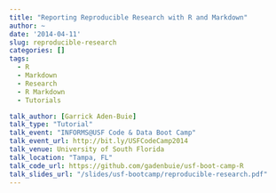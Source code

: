 ```yaml
---
title: "Reporting Reproducible Research with R and Markdown"
author: ~ 
date: '2014-04-11'
slug: reproducible-research
categories: []
tags: 
  - R
  - Markdown
  - Research
  - R Markdown
  - Tutorials

talk_author: [Garrick Aden-Buie]
talk_type: "Tutorial"
talk_event: "INFORMS@USF Code & Data Boot Camp"
talk_event_url: http://bit.ly/USFCodeCamp2014 
talk_venue: University of South Florida
talk_location: "Tampa, FL"
talk_code_url: https://github.com/gadenbuie/usf-boot-camp-R
talk_slides_url: "/slides/usf-bootcamp/reproducible-research.pdf"
---
```


